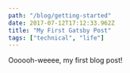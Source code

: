 ```yaml
---
path: "/blog/getting-started"
date: 2017-07-12T17:12:33.962Z
title: "My First Gatsby Post"
tags: ["technical", "life"]
---
```


Oooooh-weeee, my first blog post!